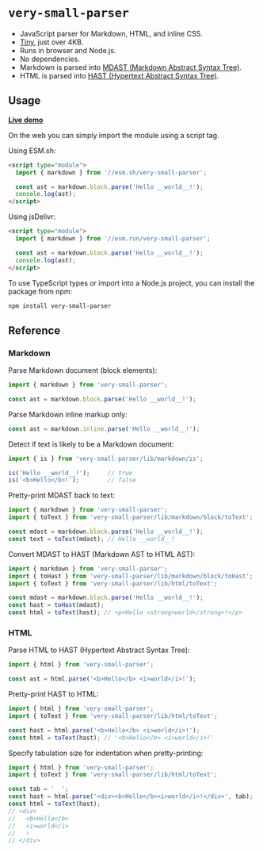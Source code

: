 # `very-small-parser`

- JavaScript parser for Markdown, HTML, and inline CSS.
- [Tiny](https://cdn.jsdelivr.net/npm/very-small-parser/dist/module.js), just over 4KB.
- Runs in browser and Node.js.
- No dependencies.
- Markdown is parsed into [MDAST (Markdown Abstract Syntax Tree)](https://github.com/syntax-tree/mdast).
- HTML is parsed into [HAST (Hypertext Abstract Syntax Tree)](https://github.com/syntax-tree/hast).


## Usage

[__Live demo__](https://jsfiddle.net/yd5eL1cb/)

On the web you can simply import the module using a script tag.

Using ESM.sh:

```html
<script type="module">
  import { markdown } from '//esm.sh/very-small-parser';

  const ast = markdown.block.parse('Hello __world__!');
  console.log(ast);
</script>
```

Using jsDelivr:

```html
<script type="module">
  import { markdown } from '//esm.run/very-small-parser';

  const ast = markdown.block.parse('Hello __world__!');
  console.log(ast);
</script>
```

To use TypeScript types or import into a Node.js project, you can install the package from npm:

```sh
npm install very-small-parser
```


## Reference

### Markdown

Parse Markdown document (block elements):

```js
import { markdown } from 'very-small-parser';

const ast = markdown.block.parse('Hello __world__!');
```

Parse Markdown inline markup only:

```js
const ast = markdown.inline.parse('Hello __world__!');
```

Detect if text is likely to be a Markdown document:

```js
import { is } from 'very-small-parser/lib/markdown/is';

is('Hello __world__!');     // true
is('<b>Hello</b>!');        // false
```

Pretty-print MDAST back to text:

```js
import { markdown } from 'very-small-parser';
import { toText } from 'very-small-parser/lib/markdown/block/toText';

const mdast = markdown.block.parse('Hello __world__!');
const text = toText(mdast); // Hello __world__!
```

Convert MDAST to HAST (Markdown AST to HTML AST):

```js
import { markdown } from 'very-small-parser';
import { toHast } from 'very-small-parser/lib/markdown/block/toHast';
import { toText } from 'very-small-parser/lib/html/toText';

const mdast = markdown.block.parse('Hello __world__!');
const hast = toHast(mdast);
const html = toText(hast); // <p>Hello <strong>world</strong>!</p>
```


### HTML

Parse HTML to HAST (Hypertext Abstract Syntax Tree):

```js
import { html } from 'very-small-parser';

const ast = html.parse('<b>Hello</b> <i>world</i>!');
```

Pretty-print HAST to HTML:

```js
import { html } from 'very-small-parser';
import { toText } from 'very-small-parser/lib/html/toText';

const hast = html.parse('<b>Hello</b> <i>world</i>!');
const html = toText(hast); // '<b>Hello</b> <i>world</i>!'
```

Specify tabulation size for indentation when pretty-printing:

```js
import { html } from 'very-small-parser';
import { toText } from 'very-small-parser/lib/html/toText';

const tab = '  ';
const hast = html.parse('<div><b>Hello</b><i>world</i>!</div>', tab);
const html = toText(hast);
// <div>
//   <b>Hello</b>
//   <i>world</i>
//   !
// </div>
```

